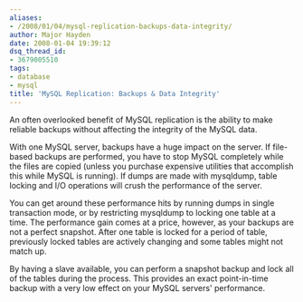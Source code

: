 ```yaml
---
aliases:
- /2008/01/04/mysql-replication-backups-data-integrity/
author: Major Hayden
date: 2008-01-04 19:39:12
dsq_thread_id:
- 3679005510
tags:
- database
- mysql
title: 'MySQL Replication: Backups & Data Integrity'
---
```


An often overlooked benefit of MySQL replication is the ability to make reliable backups without affecting the integrity of the MySQL data.

With one MySQL server, backups have a huge impact on the server. If file-based backups are performed, you have to stop MySQL completely while the files are copied (unless you purchase expensive utilities that accomplish this while MySQL is running). If dumps are made with mysqldump, table locking and I/O operations will crush the performance of the server.

You can get around these performance hits by running dumps in single transaction mode, or by restricting mysqldump to locking one table at a time. The performance gain comes at a price, however, as your backups are not a perfect snapshot. After one table is locked for a period of table, previously locked tables are actively changing and some tables might not match up.

By having a slave available, you can perform a snapshot backup and lock all of the tables during the process. This provides an exact point-in-time backup with a very low effect on your MySQL servers' performance.